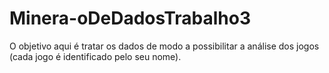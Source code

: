 # Minera-oDeDadosTrabalho3
O objetivo aqui é tratar os dados de modo a possibilitar a análise dos jogos (cada jogo é identificado pelo seu nome).
